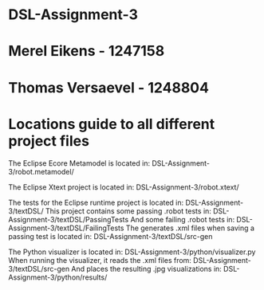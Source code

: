 # DSL-Assignment-3
# Merel Eikens - 1247158
# Thomas Versaevel - 1248804

# Locations guide to all different project files

The Eclipse Ecore Metamodel is located in:
    DSL-Assignment-3/robot.metamodel/

The Eclipse Xtext project is located in:
    DSL-Assignment-3/robot.xtext/

The tests for the Eclipse runtime project is located in:
    DSL-Assignment-3/textDSL/
This project contains some passing .robot tests in:
    DSL-Assignment-3/textDSL/PassingTests
And some failing .robot tests in:
    DSL-Assignment-3/textDSL/FailingTests
The generates .xml files when saving a passing test is located in:
    DSL-Assignment-3/textDSL/src-gen

The Python visualizer is located in:
    DSL-Assignment-3/python/visualizer.py
When running the visualizer, it reads the .xml files from:
    DSL-Assignment-3/textDSL/src-gen
And places the resulting .jpg visualizations in:
    DSL-Assignment-3/python/results/
